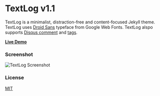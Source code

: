 # TextLog v1.1

TextLog is a minimalist, distraction-free and content-focused Jekyll theme. TextLog uses [Droid Sans](https://fonts.google.com/specimen/Droid+Sans) typeface from Google Web Fonts. TextLog alspo supports [Disqus comment](https://disqus.com/) and [tags](https://heiswayi.github.io/textlog/tagged/).

[**Live Demo**](https://heiswayi.github.io/textlog)

### Screenshot

![TextLog Screenshot](http://i.imgur.com/StRXiZt.png)

### License

[MIT](LICENSE.md)
